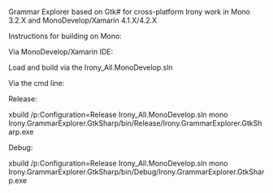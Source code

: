 Grammar Explorer based on Gtk# for cross-platform Irony work in Mono 3.2.X and MonoDevelop/Xamarin 4.1.X/4.2.X

Instructions for building on Mono:

Via MonoDevelop/Xamarin IDE:

Load and build via the Irony_All.MonoDevelop.sln 

Via the cmd line:

Release:

xbuild /p:Configuration=Release Irony_All.MonoDevelop.sln
mono Irony.GrammarExplorer.GtkSharp/bin/Release/Irony.GrammarExplorer.GtkSharp.exe

Debug:

xbuild /p:Configuration=Release Irony_All.MonoDevelop.sln 
mono Irony.GrammarExplorer.GtkSharp/bin/Debug/Irony.GrammarExplorer.GtkSharp.exe


